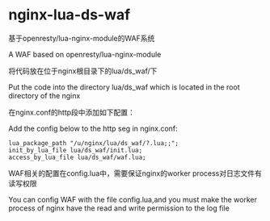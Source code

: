 nginx-lua-ds-waf
================

基于openresty/lua-nginx-module的WAF系统

A WAF based on openresty/lua-nginx-module


将代码放在位于nginx根目录下的lua/ds_waf/下

Put the code into the directory lua/ds_waf which is located in the root directory of the nginx


在nginx.conf的http段中添加如下配置：

Add the config below to the http seg in nginx.conf:

    lua_package_path "/u/nginx/lua/ds_waf/?.lua;;";
    init_by_lua_file lua/ds_waf/init.lua;
    access_by_lua_file lua/ds_waf/waf.lua;
    

WAF相关的配置在config.lua中，需要保证nginx的worker process对日志文件有读写权限

You can config WAF with the file config.lua,and you must make the worker process of nginx have the read and write permission to the log file
